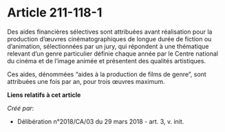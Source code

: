 # Article 211-118-1

Des aides financières sélectives sont attribuées avant réalisation pour la production d’œuvres cinématographiques de longue
durée de fiction ou d’animation, sélectionnées par un jury, qui répondent à une thématique relevant d’un genre particulier
définie chaque année par le Centre national du cinéma et de l’image animée et présentent des qualités artistiques.

Ces aides, dénommées “aides à la production de films de genre”, sont attribuées une fois par an, pour trois œuvres maximum.

**Liens relatifs à cet article**

_Créé par_:

  - Délibération n°2018/CA/03 du 29 mars 2018 - art. 3, v. init.

